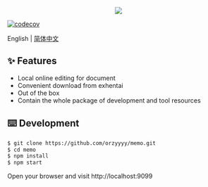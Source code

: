 <p align="center">
  <img src="./docs/logo_transparent.png" />
</p>

[![codecov](https://codecov.io/gh/orzyyyy/memo/branch/master/graph/badge.svg)](https://codecov.io/gh/orzyyyy/memo)

English | [简体中文](./README-zh_CN.md)

## ✨ Features

- Local online editing for document
- Convenient download from exhentai
- Out of the box
- Contain the whole package of development and tool resources

## ⌨️ Development

```bash
$ git clone https://github.com/orzyyyy/memo.git
$ cd memo
$ npm install
$ npm start
```

Open your browser and visit http://localhost:9099
